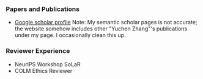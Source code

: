 ### Papers and Publications
* [Google scholar profile](https://scholar.google.com/citations?user=BQV7BOkAAAAJ&hl=en)
Note: My semantic scholar pages is not accurate; the website somehow includes other "Yuchen Zhang"'s 
publications under my page. I occasionally clean this up.

### Reviewer Experience
* NeurIPS Workshop SoLaR
* COLM Ethics Reviewer